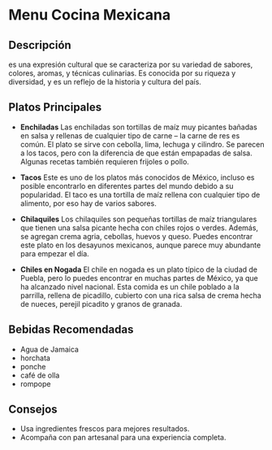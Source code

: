 # Menu Cocina Mexicana

## Descripción
 es una expresión cultural que se caracteriza por su variedad de sabores, colores, aromas, y técnicas culinarias. Es conocida por su riqueza y diversidad, y es un reflejo de la historia y cultura del país. 

 ## Platos Principales

 - **Enchiladas**
Las enchiladas son tortillas de maíz muy picantes bañadas en salsa y rellenas de cualquier tipo de carne – la carne de res es común. El plato se sirve con cebolla, lima, lechuga y cilindro. Se parecen a los tacos, pero con la diferencia de que están empapadas de salsa. Algunas recetas también requieren frijoles o pollo.

-  **Tacos**
Este es uno de los platos más conocidos de México, incluso es posible encontrarlo en diferentes partes del mundo debido a su popularidad. El taco es una tortilla de maíz rellena con cualquier tipo de alimento, por eso hay de varios sabores.

- **Chilaquiles**
Los chilaquiles son pequeñas tortillas de maíz triangulares que tienen una salsa picante hecha con chiles rojos o verdes. Además, se agregan crema agria, cebollas, huevos y queso. Puedes encontrar este plato en los desayunos mexicanos, aunque parece muy abundante para empezar el día.

- **Chiles en Nogada**
El chile en nogada es un plato típico de la ciudad de Puebla, pero lo puedes encontrar en muchas partes de México, ya que ha alcanzado nivel nacional. Esta comida es un chile poblado a la parrilla, rellena de picadillo, cubierto con una rica salsa de crema hecha de nueces, perejil picadito y granos de granada.

## Bebidas Recomendadas

- Agua de Jamaica
- horchata
- ponche
- café de olla 
- rompope

## Consejos
- Usa ingredientes frescos para mejores resultados.
- Acompaña con pan artesanal para una experiencia completa.